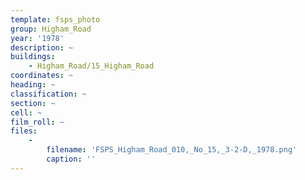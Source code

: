 ```yaml
---
template: fsps_photo
group: Higham_Road
year: '1978'
description: ~
buildings:
    - Higham_Road/15_Higham_Road
coordinates: ~
heading: ~
classification: ~
section: ~
cell: ~
film_roll: ~
files:
    -
        filename: 'FSPS_Higham_Road_010,_No_15,_3-2-D,_1978.png'
        caption: ''
---
```

